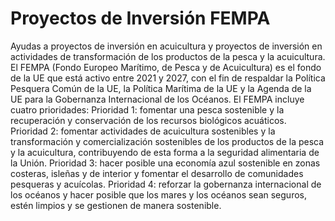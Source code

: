 # Proyectos de Inversión FEMPA
Ayudas a proyectos de inversión en acuicultura y proyectos de inversión en actividades de transformación de los productos de la pesca y la acuicultura.
El FEMPA (Fondo Europeo Marítimo, de Pesca y de Acuicultura) es el fondo de la UE que está activo entre 2021 y 2027, con el fin de respaldar la Política Pesquera Común de la UE, la Política Marítima de la UE y la Agenda de la UE para la Gobernanza Internacional de los Océanos.
El FEMPA incluye cuatro prioridades:
Prioridad 1: fomentar una pesca sostenible y la recuperación y conservación de los recursos biológicos acuáticos.
Prioridad 2: fomentar actividades de acuicultura sostenibles y la transformación y comercialización sostenibles de los productos de la pesca y la acuicultura, contribuyendo de esta forma a la seguridad alimentaria de la Unión.
Prioridad 3: hacer posible una economía azul sostenible en zonas costeras, isleñas y de interior y fomentar el desarrollo de comunidades pesqueras y acuícolas.
Prioridad 4: reforzar la gobernanza internacional de los océanos y hacer posible que los mares y los océanos sean seguros, estén limpios y se gestionen de manera sostenible.